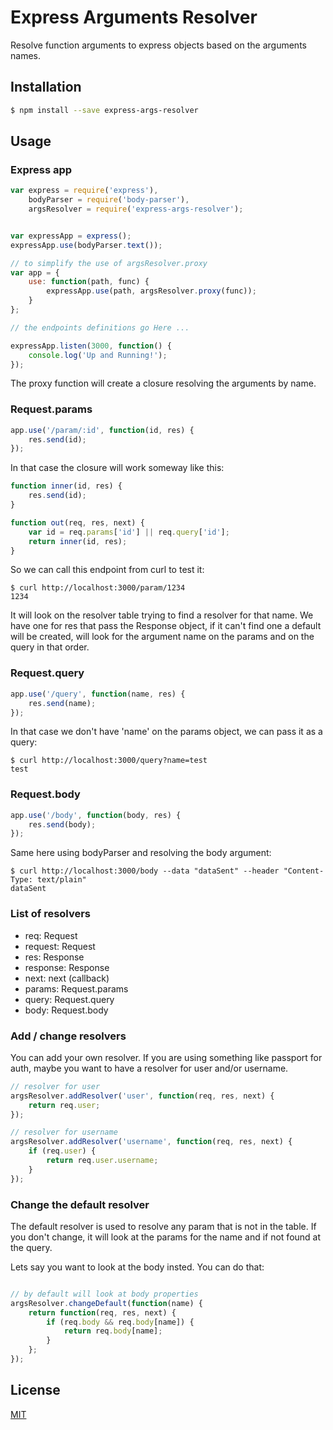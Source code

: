 # Express Arguments Resolver

Resolve function arguments to express objects based on the arguments names.

## Installation

```sh
$ npm install --save express-args-resolver
```

## Usage

###  Express app

```javascript
var express = require('express'),
    bodyParser = require('body-parser'),
    argsResolver = require('express-args-resolver');


var expressApp = express();
expressApp.use(bodyParser.text());

// to simplify the use of argsResolver.proxy
var app = {
    use: function(path, func) {
        expressApp.use(path, argsResolver.proxy(func));
    }
};

// the endpoints definitions go Here ...

expressApp.listen(3000, function() {
    console.log('Up and Running!');
});
```

The proxy function will create a closure resolving the arguments by name.

### Request.params

```javascript
app.use('/param/:id', function(id, res) {
    res.send(id);
});
```

In that case the closure will work someway like this:
```javascript
function inner(id, res) {
    res.send(id);
}

function out(req, res, next) {
    var id = req.params['id'] || req.query['id'];
    return inner(id, res);
}
```

So we can call this endpoint from curl to test it:
```shell
$ curl http://localhost:3000/param/1234
1234
```

It will look on the resolver table trying to find a resolver for that name.
We have one for res that pass the Response object, if it can't find one a default will be created, will look for the argument name on the params and on the query in that order.

### Request.query

```javascript
app.use('/query', function(name, res) {
    res.send(name);
});
```

In that case we don't have 'name' on the params object, we can pass it as a query:
```shell
$ curl http://localhost:3000/query?name=test
test
```

### Request.body

```javascript
app.use('/body', function(body, res) {
    res.send(body);
});
```

Same here using bodyParser and resolving the body argument:

```shell
$ curl http://localhost:3000/body --data "dataSent" --header "Content-Type: text/plain"
dataSent
```

### List of resolvers

* req: Request 
* request: Request
* res: Response 
* response: Response 
* next: next (callback) 
* params: Request.params 
* query: Request.query 
* body: Request.body 

### Add / change resolvers

You can add your own resolver. If you are using something like passport for auth, maybe you want to have a resolver for user and/or username.

```javascript
// resolver for user
argsResolver.addResolver('user', function(req, res, next) {
    return req.user;
});

// resolver for username
argsResolver.addResolver('username', function(req, res, next) {
    if (req.user) {
        return req.user.username;
    }
});
```

### Change the default resolver

The default resolver is used to resolve any param that is not in the table.
If you don't change, it will look at the params for the name and if not found at the query.


Lets say you want to look at the body insted.
You can do that:

```javascript

// by default will look at body properties
argsResolver.changeDefault(function(name) {
    return function(req, res, next) {
        if (req.body && req.body[name]) {
            return req.body[name];
        }
    };
});

```

## License
[MIT](LICENSE)
